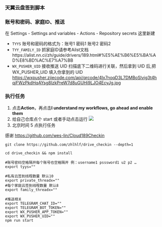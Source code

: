 ### 天翼云盘签到脚本

### 账号和密码、家庭ID、推送

在 Settings - Settings and variables - Actions - Repository secrets 这里新建
- `TYYS`  账号和密码的格式为：账号1 密码1 账号2 密码2
- `TYY_FAMILY_ID`  抓家庭ID请参考Ailst文档https://alist.nn.ci/zh/guide/drivers/189.html#%E5%AE%B6%E5%BA%AD%E8%BD%AC%E7%A7%BB
- `WX_PUSHER_UID`  接收推送 UID
 扫描底下二维码进行关联，然后拿到 UID 后,把 WX_PUSHER_UID 填入你拿到的 UID
  https://wxpusher.zjiecode.com/api/qrcode/4Ix7noqD3L7DMBoSlvig3t4hqjFWzPkdHqAYsg8IzkPreW7d8uGUHi9LJO4EcyJg.jpg

### 执行任务

1. 点击**Action**，再点击**I understand my workflows, go ahead and enable them**
2. 给自己仓库点个 start 或者手动点击运行
   ![](http://tu.yaohuo.me/imgs/2020/06/34ca160c972b9927.png)
3. 北京时间 5 点执行任务


感谢 https://github.com/wes-lin/Cloud189Checkin 

```linux
git clone https://github.com/zhlhlf/drive_checkin --depth=1

cd drive_checkin && npm install

#账号密码空格隔开每个账号也空格隔开 例：username1 psssword1 u2 p2 …
export tyys=""

#私有云签到线程数量 默认10
export private_threadx=""
#每个家庭云签到线程数量 默认8
export family_threadx=""

#推送相关
export TELEGRAM_CHAT_ID=""
export TELEGRAM_BOT_TOKEN=""
export WX_PUSHER_APP_TOKEN=""
export WX_PUSHER_UID=""
npm run start
```

